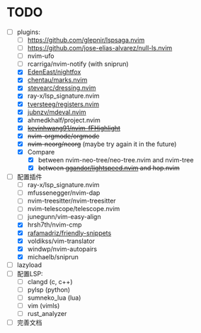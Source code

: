 # TODO
- [ ] plugins:
    - [ ] <https://github.com/glepnir/lspsaga.nvim>
    - [ ] <https://github.com/jose-elias-alvarez/null-ls.nvim>
    - [ ] nvim-ufo
    - [ ] rcarriga/nvim-notify (with sniprun)  
    - [x] [EdenEast/nightfox](https://github.com/EdenEast/nightfox.nvim/) 
    - [x] [chentau/marks.nvim](https://github.com/chentau/marks.nvim) 
    - [x] [stevearc/dressing.nvim](https://github.com/stevearc/dressing.nvim)
    - [x] ray-x/lsp_signature.nvim  
    - [x] [tversteeg/registers.nvim](https://github.com/tversteeg/registers.nvim) 
    - [x] [jubnzv/mdeval.nvim](https://github.com/jubnzv/mdeval.nvim) 
    - [x] ahmedkhalf/project.nvim  
    - [x] ~~[kevinhwang91/nvim-fFHighlight](https://github.com/kevinhwang91/nvim-fFHighlight)~~
    - [x] ~~nvim-orgmode/orgmode~~
    - [x] ~~nvim-neorg/neorg~~ (maybe try again it in the future)
    - [x] Compare
        - [x] between nvim-neo-tree/neo-tree.nvim and nvim-tree
        - [x] ~~between [ggandor/lightspeed.nvim](https://github.com/ggandor/lightspeed.nvim) and hop.nvim~~
- [ ] 配置插件  
    - [ ] ray-x/lsp_signature.nvim  
    - [ ] mfussenegger/nvim-dap
    - [ ] nvim-treesitter/nvim-treesitter
    - [ ] nvim-telescope/telescope.nvim
    - [ ] junegunn/vim-easy-align
    - [x] hrsh7th/nvim-cmp
    - [x] [rafamadriz/friendly-snippets](https://github.com/rafamadriz/friendly-snippets)
    - [x] voldikss/vim-translator
    - [x] windwp/nvim-autopairs
    - [x] michaelb/sniprun
- [ ] lazyload
- [ ] 配置LSP:  
    - [ ] clangd (c, c++)
    - [ ] pylsp (python)
    - [ ] sumneko_lua (lua)
    - [ ] vim (vimls)
    - [ ] rust_analyzer 
- [ ] 完善文档
